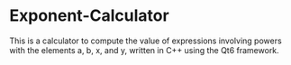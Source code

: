 # Exponent-Calculator
This is a calculator to compute the value of expressions involving powers with the elements a, b, x, and y, written in C++ using the Qt6 framework.
